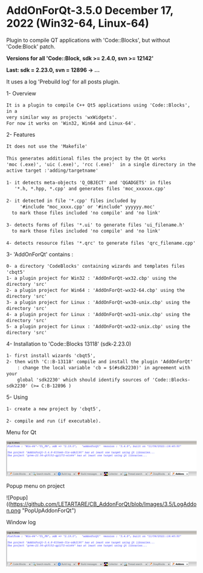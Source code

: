 # AddOnForQt-3.5.0 December 17, 2022 (Win32-64, Linux-64)

Plugin to compile QT applications with 'Code::Blocks', but without 'Code:Block' patch.

**Versions for all 'Code::Block, sdk >= 2.4.0, svn >= 12142'**

**Last: sdk = 2.23.0, svn = 12896 -> ...**

It uses a log 'Prebuild log' for all posts plugin.

1- Overview

    It is a plugin to compile C++ Qt5 applications using 'Code::Blocks', in a 
	very similar way as projects 'wxWidgets'.
    For now it works on 'Win32, Win64 and Linux-64'.

2- Features

    It does not use the 'Makefile'

    This generates additional files the project by the Qt works
	'moc (.exe)', 'uic (.exe)', 'rcc (.exe)'  in a single directory in the 
	active target :'adding/targetname'

    1- it detects meta-objects 'Q_OBJECT' and 'QGADGETS' in files
       '*.h, *.hpp, *.cpp' and generates files 'moc_xxxxxx.cpp'

    2- it detected in file '*.cpp' files included by
         '#include "moc_xxxx.cpp' or '#include" yyyyyy.moc'
      to mark those files included 'no compile' and 'no link'

    3- detects forms of files '*.ui' to generate files 'ui_filename.h'
      to mark those files included 'no compile' and 'no link'

    4- detects resource files '*.qrc' to generate files 'qrc_filename.cpp'

3- 'AddOnForQt' contains :
	
	0- a directory 'CodeBlocks' containing wizards and templates files 'cbqt5'
	1- a plugin project for Win32 : 'AddOnForQt-wx32.cbp' using the directory 'src'
	2- a plugin project for Win64 : 'AddOnForQt-wx32-64.cbp' using the directory 'src'
	3- a plugin project for Linux : 'AddOnForQt-wx30-unix.cbp' using the directory 'src'
	4- a plugin project for Linux : 'AddOnForQt-wx31-unix.cbp' using the directory 'src'
	5- a plugin project for Linux : 'AddOnForQt-wx32-unix.cbp' using the directory 'src'
	
4- Installation to 'Code::Blocks 13118' (sdk-2.23.0)

	1- first install wizards 'cbqt5',
	2- then with 'C::B-13118' compile and install the plugin 'AddOnForQt' 
        : change the local variable 'cb = $(#sdk2230)' in agreement with your 
        global 'sdk2230' which should identify sources of 'Code::Blocks-sdk2230' (>= C:B-12896 )

5- Using

    1- create a new project by 'cbqt5',

    2- compile and run (if executable).


Menu for Qt

![Menu](https://github.com/LETARTARE/CB_AddonForQt/blob/Images/3.5/LogAddon.png  "MenuAddonForQt")

Popup menu on project

![Popup]((https://github.com/LETARTARE/CB_AddonForQt/blob/Images/3.5/LogAddon.png  "PopUpAddonForQt")

Window log 

![LogAddonForQt](https://github.com/LETARTARE/CB_AddonForQt/blob/Images/3.5/LogAddon.png "LogAddonForQt")

